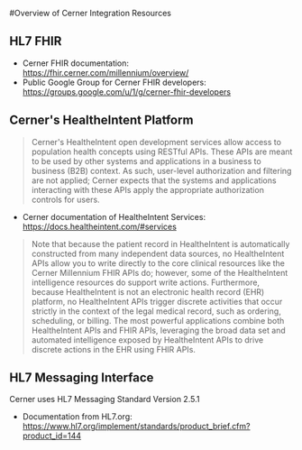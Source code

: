 #Overview of Cerner Integration Resources

## HL7 FHIR
- Cerner FHIR documentation: https://fhir.cerner.com/millennium/overview/
- Public Google Group for Cerner FHIR developers: https://groups.google.com/u/1/g/cerner-fhir-developers

## Cerner's HealtheIntent Platform
>Cerner's HealtheIntent open development services allow access to population health concepts using RESTful APIs. These APIs are meant to be used by other systems and applications in a business to business (B2B) context. As such, user-level authorization and filtering are not applied; Cerner expects that the systems and applications interacting with these APIs apply the appropriate authorization controls for users.

- Cerner documentation of HealtheIntent Services: https://docs.healtheintent.com/#services
>Note that because the patient record in HealtheIntent is automatically constructed from many independent data sources, no HealtheIntent APIs allow you to write directly to the core clinical resources like the Cerner Millennium FHIR APIs do; however, some of the HealtheIntent intelligence resources do support write actions. Furthermore, because HealtheIntent is not an electronic health record (EHR) platform, no HealtheIntent APIs trigger discrete activities that occur strictly in the context of the legal medical record, such as ordering, scheduling, or billing. The most powerful applications combine both HealtheIntent APIs and FHIR APIs, leveraging the broad data set and automated intelligence exposed by HealtheIntent APIs to drive discrete actions in the EHR using FHIR APIs.

## HL7 Messaging Interface
Cerner uses HL7 Messaging Standard Version 2.5.1 
- Documentation from HL7.org: https://www.hl7.org/implement/standards/product_brief.cfm?product_id=144
